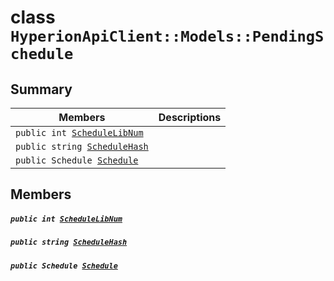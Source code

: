 # class `HyperionApiClient::Models::PendingSchedule` 

## Summary

 Members                                | Descriptions                                
----------------------------------------|---------------------------------------------
`public int `[`ScheduleLibNum`](#class_hyperion_api_client_1_1_models_1_1_pending_schedule_1a428d8444b96e0dc7376123e7e55ef561) | 
`public string `[`ScheduleHash`](#class_hyperion_api_client_1_1_models_1_1_pending_schedule_1a7ab4050f8b69d5a24609c558bf8d1940) | 
`public Schedule `[`Schedule`](#class_hyperion_api_client_1_1_models_1_1_pending_schedule_1ac23d4e28e8730336f13948a12c160832) | 

## Members

##### `public int `[`ScheduleLibNum`](#class_hyperion_api_client_1_1_models_1_1_pending_schedule_1a428d8444b96e0dc7376123e7e55ef561) 

##### `public string `[`ScheduleHash`](#class_hyperion_api_client_1_1_models_1_1_pending_schedule_1a7ab4050f8b69d5a24609c558bf8d1940) 

##### `public Schedule `[`Schedule`](#class_hyperion_api_client_1_1_models_1_1_pending_schedule_1ac23d4e28e8730336f13948a12c160832) 

